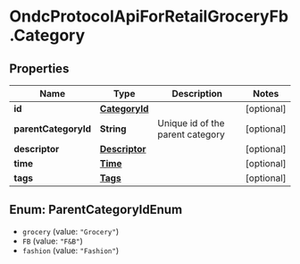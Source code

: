 # OndcProtocolApiForRetailGroceryFb.Category

## Properties
Name | Type | Description | Notes
------------ | ------------- | ------------- | -------------
**id** | [**CategoryId**](CategoryId.md) |  | [optional] 
**parentCategoryId** | **String** | Unique id of the parent category | [optional] 
**descriptor** | [**Descriptor**](Descriptor.md) |  | [optional] 
**time** | [**Time**](Time.md) |  | [optional] 
**tags** | [**Tags**](Tags.md) |  | [optional] 

<a name="ParentCategoryIdEnum"></a>
## Enum: ParentCategoryIdEnum

* `grocery` (value: `"Grocery"`)
* `FB` (value: `"F&B"`)
* `fashion` (value: `"Fashion"`)


